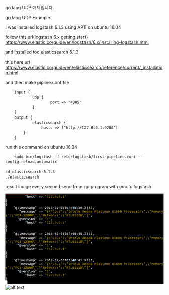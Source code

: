 go lang UDP 예제입니다.

go lang UDP Example

I was installed logstash 6.1.3 using APT on ubuntu 16.04

follow this url(logstash 6.x getting start)
https://www.elastic.co/guide/en/logstash/6.x/installing-logstash.html

and installed too elasticsearch 6.1.3

this here url
https://www.elastic.co/guide/en/elasticsearch/reference/current/_installation.html

and then make pipline.conf file

        input {
                udp {
                        port => "4885"
                }
        }
        output {
                elasticsearch {
                	hosts => ["http://127.0.0.1:9200"]
       		}
        }


run this command on ubuntu 16.04

        sudo bin/logstash -f /etc/logstash/first-pipeline.conf --config.reload.automatic

	cd elasticsearch-6.1.3
 	./elasticsearch

result image 
every second send from go program with udp to logstash

![alt text](https://github.com/yunwansu/go_udp/blob/master/result.png)
![alt text](https://github.com/yunwansu/go_udp/blob/master/elastic_result.png)
